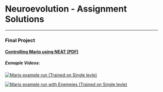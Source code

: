 # Neuroevolution - Assignment Solutions
----
### Final Project

#### [Controlling Mario using NEAT (PDF)](./NEAT/report/report.pdf)

##### Exmaple Videos: 

[![Mario example run (Trained on Single levle)](https://img.youtube.com/vi/nukP9SFD8tE/0.jpg)](https://www.youtube.com/watch?v=nukP9SFD8tE)

[![Mario example run with Enemeies (Trained on Single levle)](https://img.youtube.com/vi/HQc32ul5-O8/0.jpg)](https://www.youtube.com/watch?v=HQc32ul5-O8)
